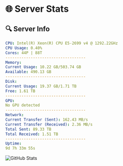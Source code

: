 # 🌐 Server Stats
## 🔍 Server Info
```yaml
CPU: Intel(R) Xeon(R) CPU E5-2699 v4 @ 1292.22GHz
CPU Usage: 0.40%
Cores: 44P | 88T
-----------------------------------
Memory:
Current Usage: 10.22 GB/503.74 GB
Available: 490.13 GB
-----------------------------------
Disk:
Current Usage: 19.37 GB/1.71 TB
Free: 1.61 TB
-----------------------------------
GPU:
No GPU detected
-----------------------------------
Network:
Current Transfer (Sent): 162.43 MB/s
Current Transfer (Received): 2.36 MB/s
Total Sent: 89.33 TB
Total Received: 1.51 TB
-----------------------------------
Uptime:
9d 7h 33m 55s
```
![GitHub Stats](https://img.shields.io/badge/Updated-2025-02-17_06:17:13-blue)